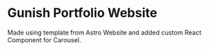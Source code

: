 # Gunish Portfolio Website

Made using template from Astro Website and added custom React Component for Carousel.

